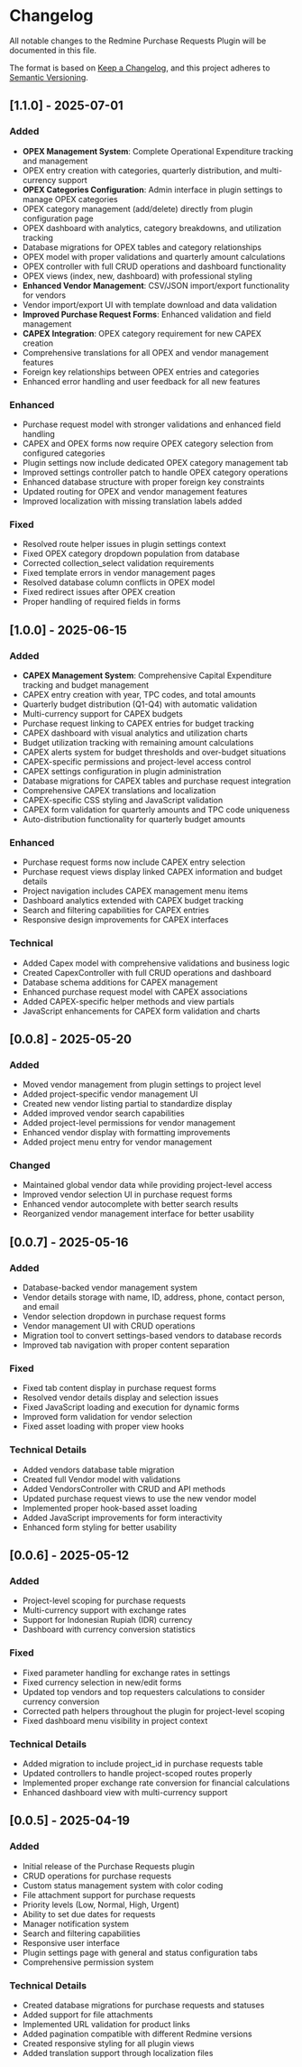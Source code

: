 # Changelog

All notable changes to the Redmine Purchase Requests Plugin will be documented in this file.

The format is based on [Keep a Changelog](https://keepachangelog.com/en/1.0.0/),
and this project adheres to [Semantic Versioning](https://semver.org/spec/v2.0.0.html).

## [1.1.0] - 2025-07-01

### Added
- **OPEX Management System**: Complete Operational Expenditure tracking and management
- OPEX entry creation with categories, quarterly distribution, and multi-currency support
- **OPEX Categories Configuration**: Admin interface in plugin settings to manage OPEX categories
- OPEX category management (add/delete) directly from plugin configuration page
- OPEX dashboard with analytics, category breakdowns, and utilization tracking
- Database migrations for OPEX tables and category relationships
- OPEX model with proper validations and quarterly amount calculations
- OPEX controller with full CRUD operations and dashboard functionality
- OPEX views (index, new, dashboard) with professional styling
- **Enhanced Vendor Management**: CSV/JSON import/export functionality for vendors
- Vendor import/export UI with template download and data validation
- **Improved Purchase Request Forms**: Enhanced validation and field management
- **CAPEX Integration**: OPEX category requirement for new CAPEX creation
- Comprehensive translations for all OPEX and vendor management features
- Foreign key relationships between OPEX entries and categories
- Enhanced error handling and user feedback for all new features

### Enhanced
- Purchase request model with stronger validations and enhanced field handling
- CAPEX and OPEX forms now require OPEX category selection from configured categories
- Plugin settings now include dedicated OPEX category management tab
- Improved settings controller patch to handle OPEX category operations
- Enhanced database structure with proper foreign key constraints
- Updated routing for OPEX and vendor management features
- Improved localization with missing translation labels added

### Fixed
- Resolved route helper issues in plugin settings context
- Fixed OPEX category dropdown population from database
- Corrected collection_select validation requirements
- Fixed template errors in vendor management pages
- Resolved database column conflicts in OPEX model
- Fixed redirect issues after OPEX creation
- Proper handling of required fields in forms

## [1.0.0] - 2025-06-15

### Added
- **CAPEX Management System**: Comprehensive Capital Expenditure tracking and budget management
- CAPEX entry creation with year, TPC codes, and total amounts
- Quarterly budget distribution (Q1-Q4) with automatic validation
- Multi-currency support for CAPEX budgets  
- Purchase request linking to CAPEX entries for budget tracking
- CAPEX dashboard with visual analytics and utilization charts
- Budget utilization tracking with remaining amount calculations
- CAPEX alerts system for budget thresholds and over-budget situations
- CAPEX-specific permissions and project-level access control
- CAPEX settings configuration in plugin administration
- Database migrations for CAPEX tables and purchase request integration
- Comprehensive CAPEX translations and localization
- CAPEX-specific CSS styling and JavaScript validation
- CAPEX form validation for quarterly amounts and TPC code uniqueness
- Auto-distribution functionality for quarterly budget amounts

### Enhanced
- Purchase request forms now include CAPEX entry selection
- Purchase request views display linked CAPEX information and budget details
- Project navigation includes CAPEX management menu items
- Dashboard analytics extended with CAPEX budget tracking
- Search and filtering capabilities for CAPEX entries
- Responsive design improvements for CAPEX interfaces

### Technical
- Added Capex model with comprehensive validations and business logic
- Created CapexController with full CRUD operations and dashboard
- Database schema additions for CAPEX management
- Enhanced purchase request model with CAPEX associations
- Added CAPEX-specific helper methods and view partials
- JavaScript enhancements for CAPEX form validation and charts

## [0.0.8] - 2025-05-20

### Added
- Moved vendor management from plugin settings to project level
- Added project-specific vendor management UI
- Created new vendor listing partial to standardize display
- Added improved vendor search capabilities
- Added project-level permissions for vendor management
- Enhanced vendor display with formatting improvements
- Added project menu entry for vendor management

### Changed
- Maintained global vendor data while providing project-level access
- Improved vendor selection UI in purchase request forms
- Enhanced vendor autocomplete with better search results
- Reorganized vendor management interface for better usability

## [0.0.7] - 2025-05-16

### Added
- Database-backed vendor management system
- Vendor details storage with name, ID, address, phone, contact person, and email
- Vendor selection dropdown in purchase request forms
- Vendor management UI with CRUD operations
- Migration tool to convert settings-based vendors to database records
- Improved tab navigation with proper content separation

### Fixed
- Fixed tab content display in purchase request forms
- Resolved vendor details display and selection issues
- Fixed JavaScript loading and execution for dynamic forms
- Improved form validation for vendor selection
- Fixed asset loading with proper view hooks

### Technical Details
- Added vendors database table migration
- Created full Vendor model with validations
- Added VendorsController with CRUD and API methods
- Updated purchase request views to use the new vendor model
- Implemented proper hook-based asset loading
- Added JavaScript improvements for form interactivity
- Enhanced form styling for better usability

## [0.0.6] - 2025-05-12

### Added
- Project-level scoping for purchase requests
- Multi-currency support with exchange rates
- Support for Indonesian Rupiah (IDR) currency
- Dashboard with currency conversion statistics

### Fixed
- Fixed parameter handling for exchange rates in settings
- Fixed currency selection in new/edit forms
- Updated top vendors and top requesters calculations to consider currency conversion
- Corrected path helpers throughout the plugin for project-level scoping
- Fixed dashboard menu visibility in project context

### Technical Details
- Added migration to include project_id in purchase requests table
- Updated controllers to handle project-scoped routes properly
- Implemented proper exchange rate conversion for financial calculations
- Enhanced dashboard view with multi-currency support

## [0.0.5] - 2025-04-19

### Added
- Initial release of the Purchase Requests plugin
- CRUD operations for purchase requests
- Custom status management system with color coding
- File attachment support for purchase requests
- Priority levels (Low, Normal, High, Urgent)
- Ability to set due dates for requests
- Manager notification system
- Search and filtering capabilities
- Responsive user interface
- Plugin settings page with general and status configuration tabs
- Comprehensive permission system

### Technical Details
- Created database migrations for purchase requests and statuses
- Added support for file attachments
- Implemented URL validation for product links
- Added pagination compatible with different Redmine versions
- Created responsive styling for all plugin views
- Added translation support through localization files